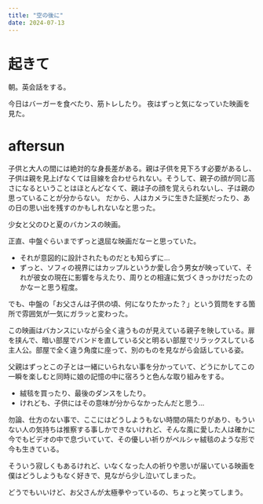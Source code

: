 ```yaml
---
title: "空の後に"
date: 2024-07-13
---
```



# 起きて
朝。英会話をする。

今日はバーガーを食べたり、筋トレしたり。
夜はずっと気になっていた映画を見た。


# aftersun
子供と大人の間には絶対的な身長差がある。親は子供を見下ろす必要があるし、子供は親を見上げなくては目線を合わせられない。そうして、親子の顔が同じ高さになるということはほとんどなくて、親は子の顔を覚えられないし、子は親の思っていることが分からない。
だから、人はカメラに生きた証拠だったり、あの日の思い出を残すのかもしれないなと思った。

少女と父のひと夏のバカンスの映画。

正直、中盤ぐらいまでずっと退屈な映画だなーと思っていた。
- それが意図的に設計されたものだとも知らずに...
- ずっと、ソフィの視界にはカップルというか愛し合う男女が映っていて、それが彼女の現在に影響を与えたり、周りとの相違に気づくきっかけだったのかなーと思う程度。

でも、中盤の「お父さんは子供の頃、何になりたかった？」という質問をする箇所で雰囲気が一気にガラッと変わった。

この映画はバカンスにいながら全く違うものが見えている親子を映している。扉を挟んで、暗い部屋でバンドを直している父と明るい部屋でリラックスしている主人公。部屋で全く違う角度に座って、別のものを見ながら会話している姿。

父親はずっとこの子とは一緒にいられない事を分かっていて、どうにかしてこの一瞬を楽しむと同時に娘の記憶の中に宿ろうと色んな取り組みをする。
- 絨毯を買ったり、最後のダンスをしたり。
- けれども、子供にはその意味が分からなかったんだと思う...

勿論、仕方のない事で、ここにはどうしようもない時間の隔たりがあり、もういない人の気持ちは推察する事しかできないけれど、そんな風に愛した人は確かに今でもビデオの中で息づいていて、その優しい祈りがペルシャ絨毯のような形で今も生きている。

そういう寂しくもあるけれど、いなくなった人の祈りや思いが届いている映画を僕はどうしようもなく好きで、見ながら少し泣いてしまった。

どうでもいいけど、お父さんが太極拳やっているの、ちょっと笑ってしまう。